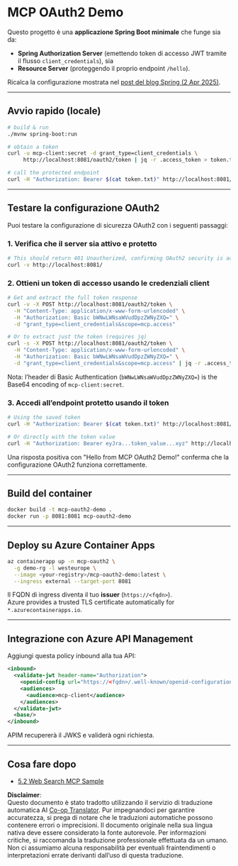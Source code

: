 <!--
CO_OP_TRANSLATOR_METADATA:
{
  "original_hash": "9dc0d1fc8ddcd9426558f0d200894951",
  "translation_date": "2025-06-02T12:22:40+00:00",
  "source_file": "05-AdvancedTopics/mcp-oauth2-demo/README.md",
  "language_code": "it"
}
-->
# MCP OAuth2 Demo

Questo progetto è una **applicazione Spring Boot minimale** che funge sia da:

* **Spring Authorization Server** (emettendo token di accesso JWT tramite il flusso `client_credentials`), sia  
* **Resource Server** (proteggendo il proprio endpoint `/hello`).

Ricalca la configurazione mostrata nel [post del blog Spring (2 Apr 2025)](https://spring.io/blog/2025/04/02/mcp-server-oauth2).

---

## Avvio rapido (locale)

```bash
# build & run
./mvnw spring-boot:run

# obtain a token
curl -u mcp-client:secret -d grant_type=client_credentials \
     http://localhost:8081/oauth2/token | jq -r .access_token > token.txt

# call the protected endpoint
curl -H "Authorization: Bearer $(cat token.txt)" http://localhost:8081/hello
```

---

## Testare la configurazione OAuth2

Puoi testare la configurazione di sicurezza OAuth2 con i seguenti passaggi:

### 1. Verifica che il server sia attivo e protetto

```bash
# This should return 401 Unauthorized, confirming OAuth2 security is active
curl -v http://localhost:8081/
```

### 2. Ottieni un token di accesso usando le credenziali client

```bash
# Get and extract the full token response
curl -v -X POST http://localhost:8081/oauth2/token \
  -H "Content-Type: application/x-www-form-urlencoded" \
  -H "Authorization: Basic bWNwLWNsaWVudDpzZWNyZXQ=" \
  -d "grant_type=client_credentials&scope=mcp.access"

# Or to extract just the token (requires jq)
curl -s -X POST http://localhost:8081/oauth2/token \
  -H "Content-Type: application/x-www-form-urlencoded" \
  -H "Authorization: Basic bWNwLWNsaWVudDpzZWNyZXQ=" \
  -d "grant_type=client_credentials&scope=mcp.access" | jq -r .access_token > token.txt
```

Nota: l’header di Basic Authentication (`bWNwLWNsaWVudDpzZWNyZXQ=`) is the Base64 encoding of `mcp-client:secret`.

### 3. Accedi all’endpoint protetto usando il token

```bash
# Using the saved token
curl -H "Authorization: Bearer $(cat token.txt)" http://localhost:8081/hello

# Or directly with the token value
curl -H "Authorization: Bearer eyJra...token_value...xyz" http://localhost:8081/hello
```

Una risposta positiva con "Hello from MCP OAuth2 Demo!" conferma che la configurazione OAuth2 funziona correttamente.

---

## Build del container

```bash
docker build -t mcp-oauth2-demo .
docker run -p 8081:8081 mcp-oauth2-demo
```

---

## Deploy su **Azure Container Apps**

```bash
az containerapp up -n mcp-oauth2 \
  -g demo-rg -l westeurope \
  --image <your-registry>/mcp-oauth2-demo:latest \
  --ingress external --target-port 8081
```

Il FQDN di ingress diventa il tuo **issuer** (`https://<fqdn>`).  
Azure provides a trusted TLS certificate automatically for `*.azurecontainerapps.io`.

---

## Integrazione con **Azure API Management**

Aggiungi questa policy inbound alla tua API:

```xml
<inbound>
  <validate-jwt header-name="Authorization">
    <openid-config url="https://<fqdn>/.well-known/openid-configuration"/>
    <audiences>
      <audience>mcp-client</audience>
    </audiences>
  </validate-jwt>
  <base/>
</inbound>
```

APIM recupererà il JWKS e validerà ogni richiesta.

---

## Cosa fare dopo

- [5.2 Web Search MCP Sample](../web-search-mcp/README.md)

**Disclaimer**:  
Questo documento è stato tradotto utilizzando il servizio di traduzione automatica AI [Co-op Translator](https://github.com/Azure/co-op-translator). Pur impegnandoci per garantire accuratezza, si prega di notare che le traduzioni automatiche possono contenere errori o imprecisioni. Il documento originale nella sua lingua nativa deve essere considerato la fonte autorevole. Per informazioni critiche, si raccomanda la traduzione professionale effettuata da un umano. Non ci assumiamo alcuna responsabilità per eventuali fraintendimenti o interpretazioni errate derivanti dall’uso di questa traduzione.
